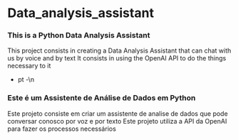 # Data_analysis_assistant


### This is a Python Data Analysis Assistant

This project consists in creating a Data Analysis Assistant that can chat with us by voice and by text
It consists in using the OpenAI API to do the things necessary to it

 - pt -\n
### Este é um Assistente de Análise de Dados em Python

Este projeto consiste em criar um assistente de analise de dados que pode conversar conosco por voz e por texto
Este projeto utiliza a API da OpenAI para fazer os processos necessários
